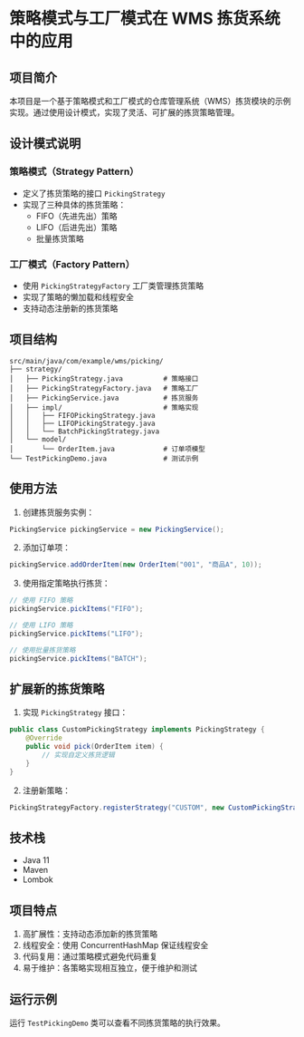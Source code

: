 # 策略模式与工厂模式在 WMS 拣货系统中的应用

## 项目简介

本项目是一个基于策略模式和工厂模式的仓库管理系统（WMS）拣货模块的示例实现。通过使用设计模式，实现了灵活、可扩展的拣货策略管理。

## 设计模式说明

### 策略模式（Strategy Pattern）
- 定义了拣货策略的接口 `PickingStrategy`
- 实现了三种具体的拣货策略：
  - FIFO（先进先出）策略
  - LIFO（后进先出）策略
  - 批量拣货策略

### 工厂模式（Factory Pattern）
- 使用 `PickingStrategyFactory` 工厂类管理拣货策略
- 实现了策略的懒加载和线程安全
- 支持动态注册新的拣货策略

## 项目结构

```
src/main/java/com/example/wms/picking/
├── strategy/
│   ├── PickingStrategy.java          # 策略接口
│   ├── PickingStrategyFactory.java   # 策略工厂
│   ├── PickingService.java           # 拣货服务
│   ├── impl/                         # 策略实现
│   │   ├── FIFOPickingStrategy.java
│   │   ├── LIFOPickingStrategy.java
│   │   └── BatchPickingStrategy.java
│   └── model/
│       └── OrderItem.java            # 订单项模型
└── TestPickingDemo.java              # 测试示例
```

## 使用方法

1. 创建拣货服务实例：
```java
PickingService pickingService = new PickingService();
```

2. 添加订单项：
```java
pickingService.addOrderItem(new OrderItem("001", "商品A", 10));
```

3. 使用指定策略执行拣货：
```java
// 使用 FIFO 策略
pickingService.pickItems("FIFO");

// 使用 LIFO 策略
pickingService.pickItems("LIFO");

// 使用批量拣货策略
pickingService.pickItems("BATCH");
```

## 扩展新的拣货策略

1. 实现 `PickingStrategy` 接口：
```java
public class CustomPickingStrategy implements PickingStrategy {
    @Override
    public void pick(OrderItem item) {
        // 实现自定义拣货逻辑
    }
}
```

2. 注册新策略：
```java
PickingStrategyFactory.registerStrategy("CUSTOM", new CustomPickingStrategy());
```

## 技术栈

- Java 11
- Maven
- Lombok

## 项目特点

1. 高扩展性：支持动态添加新的拣货策略
2. 线程安全：使用 ConcurrentHashMap 保证线程安全
3. 代码复用：通过策略模式避免代码重复
4. 易于维护：各策略实现相互独立，便于维护和测试

## 运行示例

运行 `TestPickingDemo` 类可以查看不同拣货策略的执行效果。